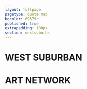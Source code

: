 ```yaml
---
layout: fullpage
pagetype: quote map
bgcolor: 69579c
published: true
extrapadding: 100px
section: westsuburbs
---
```


<div id="westart" class="mapstage"></div>
<div class="mapstage"></div>

# WEST SUBURBAN
# ART NETWORK